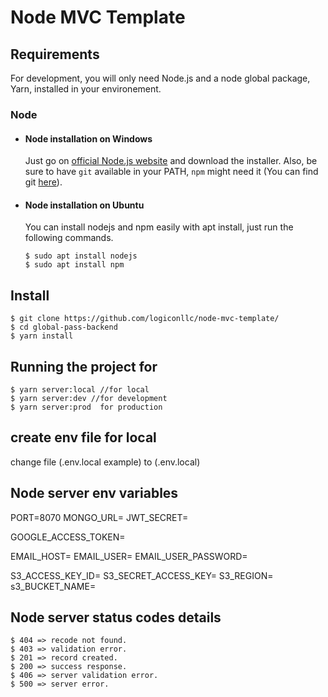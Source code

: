 # Node MVC Template

## Requirements

For development, you will only need Node.js and a node global package, Yarn, installed in your environement.

### Node
- #### Node installation on Windows

  Just go on [official Node.js website](https://nodejs.org/) and download the installer.
Also, be sure to have `git` available in your PATH, `npm` might need it (You can find git [here](https://git-scm.com/)).

- #### Node installation on Ubuntu

  You can install nodejs and npm easily with apt install, just run the following commands.

      $ sudo apt install nodejs
      $ sudo apt install npm

## Install

    $ git clone https://github.com/logiconllc/node-mvc-template/
    $ cd global-pass-backend
    $ yarn install


## Running the project for

    $ yarn server:local //for local
    $ yarn server:dev //for development
    $ yarn server:prod  for production

## create env file for local 
 change file (.env.local example) to (.env.local)


## Node server env variables

PORT=8070
MONGO_URL=
JWT_SECRET=


GOOGLE_ACCESS_TOKEN=

EMAIL_HOST=
EMAIL_USER=
EMAIL_USER_PASSWORD=

S3_ACCESS_KEY_ID=
S3_SECRET_ACCESS_KEY=
S3_REGION=
s3_BUCKET_NAME=



## Node server status codes details

    $ 404 => recode not found.
    $ 403 => validation error.
    $ 201 => record created.
    $ 200 => success response.
    $ 406 => server validation error.
    $ 500 => server error.



 
